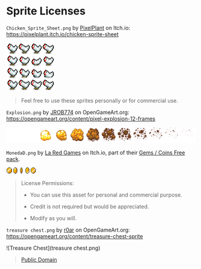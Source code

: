 # Sprite Licenses

`Chicken_Sprite_Sheet.png` by [PixelPlant](https://pixelplant.itch.io/) on
Itch.io: https://pixelplant.itch.io/chicken-sprite-sheet

![Chicken Sprite Sheet](Chicken_Sprite_Sheet.png)

> Feel free to use these sprites personally or for commercial use.

`Explosion.png` by [JROB774](https://opengameart.org/users/jrob774) on
OpenGameArt.org: https://opengameart.org/content/pixel-explosion-12-frames

![Explosion](Explosion.png)

`MonedaD.png` by [La Red Games](https://laredgames.itch.io/) on Itch.io, part
of their [Gems / Coins Free pack](https://laredgames.itch.io/gems-coins-free).

![MonedaD](MonedaD.png)

> License Permissions:
>
> - You can use this asset for personal and commercial purpose.
>
> - Credit is not required but would be appreciated. 
>
> - Modify as you will.

`treasure chest.png` by [r0ar](https://opengameart.org/users/r0ar) on
OpenGameArt.org: https://opengameart.org/content/treasure-chest-sprite

![Treasure Chest](treasure chest.png)

> [Public Domain](http://creativecommons.org/publicdomain/zero/1.0/)

